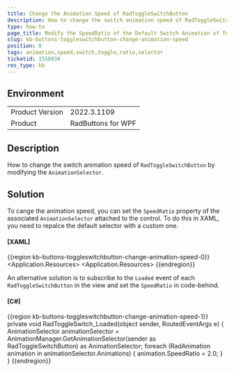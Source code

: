 ```yaml
---
title: Change the Animation Speed of RadToggleSwitchButton
description: How to change the switch animation speed of RadToggleSwitchButton by modifying the AnimationSelector.
type: how-to
page_title: Modify the SpeedRatio of the Default Switch Animation of ToggleSwitchButton
slug: kb-buttons-toggleswitchbutton-change-animation-speed
position: 0
tags: animation,speed,switch,toggle,ratio,selector
ticketid: 1558934
res_type: kb
---
```


## Environment

<table>
	<tr>
		<td>Product Version</td>
		<td>2022.3.1109</td>
	</tr>
	<tr>
		<td>Product</td>
		<td>RadButtons for WPF</td>
	</tr>
</table>

## Description

How to change the switch animation speed of `RadToggleSwitchButton` by modifying the `AnimationSelector`.

## Solution

To cange the animation speed, you can set the `SpeedRatio` property of the associated `AnimationSelector` attached to the control. To do this in XAML, you need to repalce the default selector with a custom one.

#### __[XAML]__
{{region kb-buttons-toggleswitchbutton-change-animation-speed-0}}
	<Application.Resources>
		<!--BasedOn is needed for NoXaml binaries only-->
		<Style TargetType="telerik:RadToggleSwitchButton" BasedOn="{StaticResource RadToggleSwitchButtonStyle}">
			<Setter Property="telerik:AnimationManager.AnimationSelector">
				<Setter.Value>
					<telerik:AnimationSelector>
						<telerik:AnimationGroup AnimationName="CheckedAnimation">
							<telerik:MoveAnimation TargetElementName="PART_Thumb" Duration="0:0:0.4" SpeedRatio="2.0">
								<telerik:MoveAnimation.Easing>
									<QuadraticEase EasingMode="EaseInOut" />
								</telerik:MoveAnimation.Easing>
							</telerik:MoveAnimation>
							<telerik:FadeAnimation TargetElementName="UncheckedTrackBackground" Direction="Out" Duration="0:0:0.4" SpeedRatio="2.0"/>
							<telerik:FadeAnimation TargetElementName="TrackBackground" Direction="In" Duration="0:0:0.4" SpeedRatio="2.0"/>
						</telerik:AnimationGroup>
						<telerik:AnimationGroup AnimationName="UncheckedAnimation">
							<telerik:MoveAnimation TargetElementName="PART_Thumb" Duration="0:0:0.4" SpeedRatio="2.0">
								<telerik:MoveAnimation.Easing>
									<QuadraticEase EasingMode="EaseInOut" />
								</telerik:MoveAnimation.Easing>
							</telerik:MoveAnimation>
							<telerik:FadeAnimation TargetElementName="TrackBackground" Direction="Out" Duration="0:0:0.4" SpeedRatio="2.0"/>
							<telerik:FadeAnimation TargetElementName="UncheckedTrackBackground" Direction="In" Duration="0:0:0.4" SpeedRatio="2.0"/>
						</telerik:AnimationGroup>
						<telerik:AnimationGroup AnimationName="IsThreeStateUncheckedAnimation">
							<telerik:MoveAnimation TargetElementName="PART_Thumb" Duration="0:0:0.4" SpeedRatio="2.0">
								<telerik:MoveAnimation.Easing>
									<QuadraticEase EasingMode="EaseInOut" />
								</telerik:MoveAnimation.Easing>
							</telerik:MoveAnimation>
						</telerik:AnimationGroup>
						<telerik:AnimationGroup AnimationName="IndeterminateAnimation">
							<telerik:MoveAnimation TargetElementName="PART_Thumb" Duration="0:0:0.4" SpeedRatio="2.0">
								<telerik:MoveAnimation.Easing>
									<QuadraticEase EasingMode="EaseInOut" />
								</telerik:MoveAnimation.Easing>
							</telerik:MoveAnimation>
							<telerik:FadeAnimation TargetElementName="TrackBackground" Direction="Out" Duration="0:0:0.4" SpeedRatio="2.0"/>
							<telerik:FadeAnimation TargetElementName="UncheckedTrackBackground" Direction="In" Duration="0:0:0.4" SpeedRatio="2.0"/>
						</telerik:AnimationGroup>
					</telerik:AnimationSelector>
				</Setter.Value>
			</Setter>
		</Style>
	<Application.Resources>
{{endregion}}

An alternative solution is to subscribe to the `Loaded` event of each `RadToggleSwitchButton` in the view and set the `SpeedRatio` in code-behind.

#### __[C#]__
{{region kb-buttons-toggleswitchbutton-change-animation-speed-1}}
	private void RadToggleSwitch_Loaded(object sender, RoutedEventArgs e)
	{
		AnimationSelector animationSelector = AnimationManager.GetAnimationSelector(sender as RadToggleSwitchButton) as AnimationSelector;
		foreach (RadAnimation animation in animationSelector.Animations)
		{
			animation.SpeedRatio = 2.0;
		}
	}
{{endregion}}